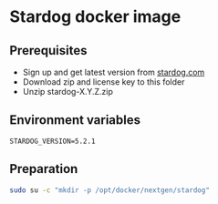 # Stardog docker image

## Prerequisites

* Sign up and get latest version from [stardog.com](http://stardog.com)
* Download zip and license key to this folder
* Unzip stardog-X.Y.Z.zip

## Environment variables

```text
STARDOG_VERSION=5.2.1
```

## Preparation

```bash
sudo su -c "mkdir -p /opt/docker/nextgen/stardog"
```
